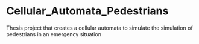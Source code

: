 # Cellular_Automata_Pedestrians
Thesis project that creates a cellular automata to simulate the simulation of pedestrians in an emergency situation
